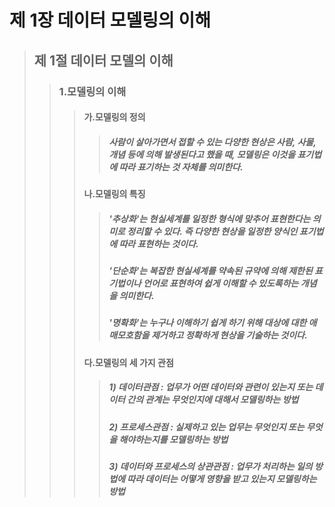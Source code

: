# 제 1장 데이터 모델링의 이해
> ## 제 1절 데이터 모델의 이해
>> ### 1.모델링의 이해
>>> #### 가.모델링의 정의
>>>> ##### 사람이 살아가면서 접할 수 있는 다양한 현상은 사람, 사물, 개념 등에 의해 발생된다고 했을 때, 모델링은 이것을 표기법에 따라 표기하는 것 자체를 의미한다.
>>> #### 나.모델링의 특징
>>>> ##### '추상화'는 현실세계를 일정한 형식에 맞추어 표현한다는 의미로 정리할 수 있다. 즉 다양한 현상을 일정한 양식인 표기법에 따라 표현하는 것이다.
>>>> ##### '단순화'는 복잡한 현실세계를 약속된 규약에 의해 제한된 표기법이나 언어로 표현하여 쉽게 이해할 수 있도록하는 개념을 의미한다.
>>>> ##### '명확화'는 누구나 이해하기 쉽게 하기 위해 대상에 대한 애매모호함을 제거하고 정확하게 현상을 기술하는 것이다.
>>> #### 다.모델링의 세 가지 관점
>>>> ##### 1) 데이터관점 : 업무가 어떤 데이터와 관련이 있는지 또는 데이터 간의 관계는 무엇인지에 대해서 모델링하는 방법
>>>> ##### 2) 프로세스관점 : 실제하고 있는 업무는 무엇인지 또는 무엇을 해야하는지를 모델링하는 방법
>>>> ##### 3) 데이터와 프로세스의 상관관점 : 업무가 처리하는 일의 방법에 따라 데이터는 어떻게 영향을 받고 있는지 모델링하는 방법
>>>> 
